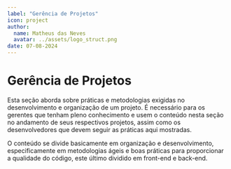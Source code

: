 ```yaml
---
label: "Gerência de Projetos"
icon: project
author:
  name: Matheus das Neves
  avatar: ../assets/logo_struct.png
date: 07-08-2024
---
```


# Gerência de Projetos

Esta seção aborda sobre práticas e metodologias exigidas no desenvolvimento e organização de um projeto. É necessário para os gerentes que tenham pleno conhecimento e usem o conteúdo nesta seção no andamento de seus respectivos projetos, assim como os desenvolvedores que devem seguir as práticas aqui mostradas.

O conteúdo se divide basicamente em organização e desenvolvimento, especificamente em metodologias ágeis e boas práticas para proporcionar a qualidade do código, este último dividido em front-end e back-end.
